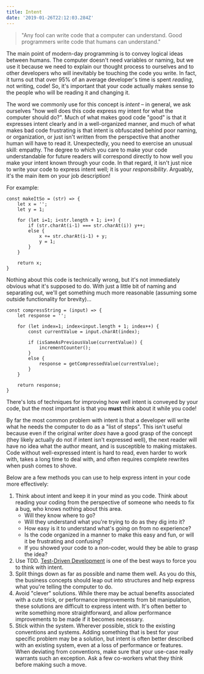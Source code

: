 ```yaml
---
title: Intent
date: '2019-01-26T22:12:03.284Z'
---
```


> "Any fool can write code that a computer can understand. Good programmers write code that humans can understand."

The main point of modern-day programming is to convey logical ideas between humans. The computer doesn't need variables or naming, but we use it because we need to explain our thought process to ourselves and to other developers who will inevitably be touching the code you write. In fact, it turns out that over 95% of an average developer's time is spent *reading*, not writing, code! So, it's important that your code actually makes sense to the people who will be reading it and changing it.

The word we commonly use for this concept is *intent* – in general, we ask ourselves "how well does this code express my intent for what the computer should do?". Much of what makes good code "good" is that it expresses intent clearly and in a well-organized manner, and much of what makes bad code frustrating is that intent is obfuscated behind poor naming, or organization, or just isn't written from the perspective that another human will have to read it. Unexpectedly, you need to exercise an unusual skill: empathy. The degree to which you care to make your code understandable for future readers will correspond directly to how well you make your intent known through your code. In that regard, it isn't just nice to write your code to express intent well; it is your *responsibility*. Arguably, it's the main item on your job description!

For example:

```
const makeItSo = (str) => {
	let x = '';
	let y = 1;

	for (let i=1; i<str.length + 1; i++) {
		if (str.charAt(i-1) === str.charAt(i)) y++;
		else {
			x += str.charAt(i-1) + y;
			y = 1;
		}
	}

	return x;
}
```

Nothing about this code is technically wrong, but it's not immediately obvious what it's supposed to do. With just a little bit of naming and separating out, we'll get something much more reasonable (assuming some outside functionality for brevity)...

```
const compressString = (input) => {
	let response = '';

	for (let index=1; index<input.length + 1; index++) {
        const currentValue = input.charAt(index);

		if (isSameAsPreviousValue(currentValue)) {
			incrementCounter();
		}
		else {
			response = getCompressedValue(currentValue);
		}
	}

	return response;
}
```

There's lots of techniques for improving how well intent is conveyed by your code, but the most important is that you **must** think about it while you code!

By far the most common problem with intent is that a developer will write what he needs the computer to do as a "list of steps". This isn't useful because even if the original writer *does* have a good grasp of the concept (they likely actually do not if intent isn't expressed well), the next reader will have no idea what the author meant, and is susceptible to making mistakes. Code without well-expressed intent is hard to read, even harder to work with, takes a long time to deal with, and often requires complete rewrites when push comes to shove.

Below are a few methods you can use to help express intent in your code more effectively:

1. Think about intent and keep it in your mind as you code. Think about reading your coding from the perspective of someone who needs to fix a bug, who knows nothing about this area.
   - Will they know where to go?
   - Will they understand what you're trying to do as they dig into it?
   - How easy is it to understand what's going on from no experience?
   - Is the code organized in a manner to make this easy and fun, or will it be frustrating and confusing?
   - If you showed your code to a non-coder, would they be able to grasp the idea?
2. Use TDD. [Test-Driven Development](http://my-jet.atlassian.net/wiki/spaces/BW/pages/684359896/Test-Driven+Development) is one of the best ways to force you to think with intent.
3. Split things down as far as possible and name them well. As you do this, the business concepts should leap out into structures and help express what you're telling the computer to do.
4. Avoid "clever" solutions. While there may be actual benefits associated with a cute trick, or performance improvements from bit manipulation, these solutions are difficult to express intent with. It's often better to write something more straightforward, and allow performance improvements to be made if it becomes necessary.
5. Stick within the system. Wherever possible, stick to the existing conventions and systems. Adding something that is best for your specific problem may be a solution, but intent is often better described with an existing system, even at a loss of performance or features. When deviating from conventions, make sure that your use-case really warrants such an exception. Ask a few co-workers what they think before making such a move.
